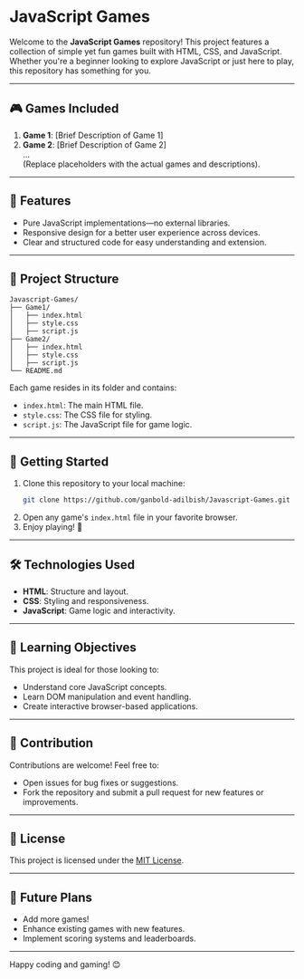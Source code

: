 
# JavaScript Games

Welcome to the **JavaScript Games** repository! This project features a collection of simple yet fun games built with HTML, CSS, and JavaScript. Whether you're a beginner looking to explore JavaScript or just here to play, this repository has something for you.

---

## 🎮 Games Included
1. **Game 1**: [Brief Description of Game 1]  
2. **Game 2**: [Brief Description of Game 2]  
...  
(Replace placeholders with the actual games and descriptions).

---

## 🌟 Features
- Pure JavaScript implementations—no external libraries.  
- Responsive design for a better user experience across devices.  
- Clear and structured code for easy understanding and extension.  

---

## 📂 Project Structure
```
Javascript-Games/
├── Game1/
│   ├── index.html
│   ├── style.css
│   ├── script.js
├── Game2/
│   ├── index.html
│   ├── style.css
│   ├── script.js
└── README.md
```

Each game resides in its folder and contains:
- `index.html`: The main HTML file.  
- `style.css`: The CSS file for styling.  
- `script.js`: The JavaScript file for game logic.  

---

## 🚀 Getting Started
1. Clone this repository to your local machine:  
   ```bash
   git clone https://github.com/ganbold-adilbish/Javascript-Games.git
   ```
2. Open any game's `index.html` file in your favorite browser.  
3. Enjoy playing! 🎉  

---

## 🛠️ Technologies Used
- **HTML**: Structure and layout.  
- **CSS**: Styling and responsiveness.  
- **JavaScript**: Game logic and interactivity.  

---

## 📖 Learning Objectives
This project is ideal for those looking to:  
- Understand core JavaScript concepts.  
- Learn DOM manipulation and event handling.  
- Create interactive browser-based applications.  

---

## 📝 Contribution
Contributions are welcome! Feel free to:  
- Open issues for bug fixes or suggestions.  
- Fork the repository and submit a pull request for new features or improvements.  

---

## 📜 License
This project is licensed under the [MIT License](LICENSE).  

---

## 🎯 Future Plans
- Add more games!  
- Enhance existing games with new features.  
- Implement scoring systems and leaderboards.  

---

Happy coding and gaming! 😊  
